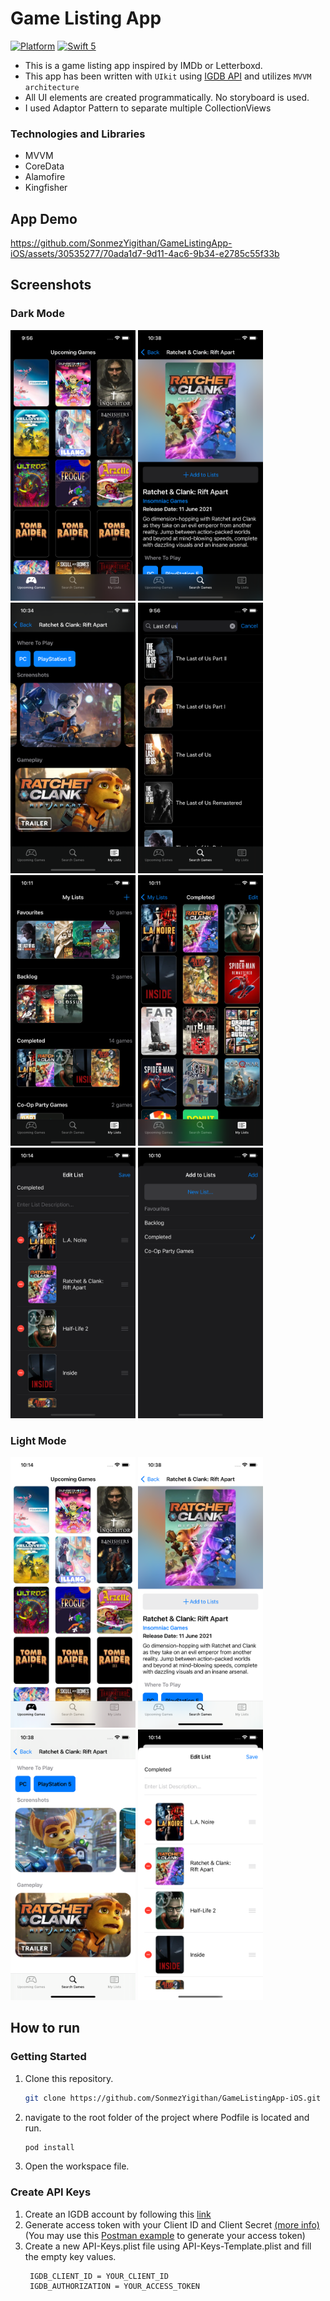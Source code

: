 # Game Listing App

[![Platform](https://img.shields.io/cocoapods/p/DLAutoSlidePageViewController.svg?style=flat)]()
[![Swift 5](https://img.shields.io/badge/Swift-5-orange.svg?style=flat)](https://developer.apple.com/swift/)

- This is a game listing app inspired by IMDb or Letterboxd.
- This app has been written with `UIkit` using [IGDB API](https://www.igdb.com/api) and utilizes `MVVM architecture`
- All UI elements are created programmatically. No storyboard is used.
- I used Adaptor Pattern to separate multiple CollectionViews

### Technologies and Libraries

- MVVM
- CoreData
- Alamofire
- Kingfisher

## App Demo

https://github.com/SonmezYigithan/GameListingApp-iOS/assets/30535277/70ada1d7-9d11-4ac6-9b34-e2785c55f33b

## Screenshots

### Dark Mode

<img src="Screenshots/UpcomingGamesDark.png" width=200 height=433> <img src="Screenshots/GameDetailsDark.png" width=200 height=433>
<img src="Screenshots/GameDetailsDark2.png" width=200 height=433> <img src="Screenshots/SearchDark.png" width=200 height=433>
<img src="Screenshots/MyListsDark.png" width=200 height=433> <img src="Screenshots/ListDetailsDark.png" width=200 height=433>
<img src="Screenshots/EditListDark.png" width=200 height=433> <img src="Screenshots/AddToList.png" width=200 height=433>

### Light Mode

<img src="Screenshots/UpcomingGamesLight.png" width=200 height=433> <img src="Screenshots/GameDetailsLight.png" width=200 height=433>
<img src="Screenshots/GameDetailsLight2.png" width=200 height=433> <img src="Screenshots/EditListLight.png" width=200 height=433>

## How to run

### Getting Started

1. Clone this repository.
   ```sh
   git clone https://github.com/SonmezYigithan/GameListingApp-iOS.git
   ```
2. navigate to the root folder of the project where Podfile is located and run.
   ```sh
   pod install
   ```
3. Open the workspace file.

### Create API Keys

1. Create an IGDB account by following this [link](https://api-docs.igdb.com/#account-creation)
2. Generate access token with your Client ID and Client Secret [(more info)](https://api-docs.igdb.com/#authentication) (You may use this [Postman example](https://www.postman.com/descent-module-saganist-58166226/workspace/igdb-game-listing-app/request/25876325-35210f2c-9366-4693-8cf9-446287e09f3b?tab=params) to generate your access token)
3. Create a new API-Keys.plist file using API-Keys-Template.plist and fill the empty key values.
   ```
    IGDB_CLIENT_ID = YOUR_CLIENT_ID
    IGDB_AUTHORIZATION = YOUR_ACCESS_TOKEN
   ```

